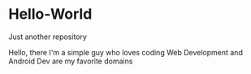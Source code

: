 # Hello-World
Just another repository

Hello, there I'm a simple guy who loves coding
Web Development and Android Dev are my favorite 
domains
